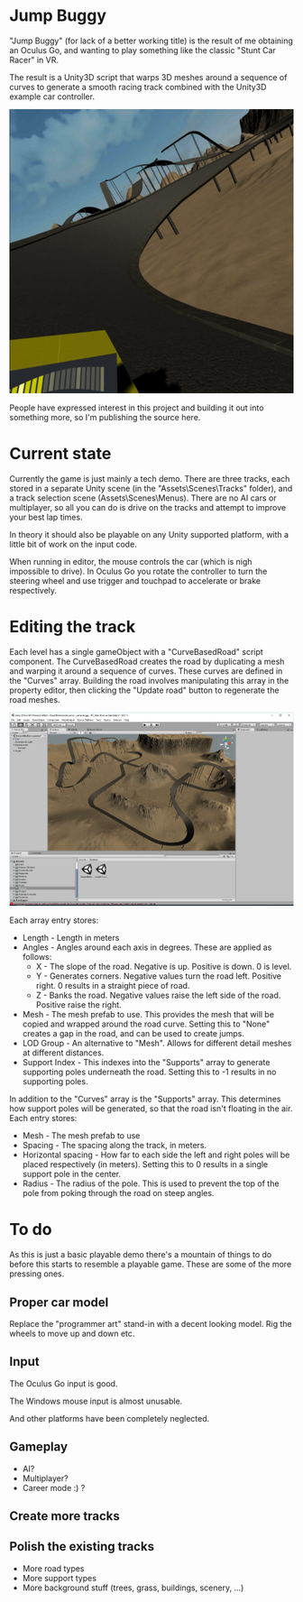 # Jump Buggy

"Jump Buggy" (for lack of a better working title) is the result of me obtaining an Oculus Go, and wanting to play something like the classic "Stunt Car Racer" in VR.

The result is a Unity3D script that warps 3D meshes around a sequence of curves to generate a smooth racing track combined with the Unity3D example car controller.

![Jump buggy in Oculus Go](Documentation/Screenshots/desert3.jpg)

People have expressed interest in this project and building it out into something more, so I'm publishing the source here.

# Current state

Currently the game is just mainly a tech demo. There are three tracks, each stored in a separate Unity scene (in the "Assets\Scenes\Tracks" folder), and a track selection scene (Assets\Scenes\Menus). There are no AI cars or multiplayer, so all you can do is drive on the tracks and attempt to improve your best lap times.

In theory it should also be playable on any Unity supported platform, with a little bit of work on the input code.

When running in editor, the mouse controls the car (which is nigh impossible to drive). In Oculus Go you rotate the controller to turn the steering wheel and use trigger and touchpad to accelerate or brake respectively.

# Editing the track

Each level has a single gameObject with a "CurveBasedRoad" script component. The CurveBasedRoad creates the road by duplicating a mesh and warping it around a sequence of curves. These curves are defined in the "Curves" array. Building the road involves manipulating this array in the property editor, then clicking the "Update road" button to regenerate the road meshes.

![Editor screenshot of road](Documentation/Screenshots/editor1.jpg)

Each array entry stores:
* Length - Length in meters
* Angles - Angles around each axis in degrees. These are applied as follows:
    * X - The slope of the road. Negative is up. Positive is down. 0 is level.
    * Y - Generates corners. Negative values turn the road left. Positive right. 0 results in a straight piece of road.
    * Z - Banks the road. Negative values raise the left side of the road. Positive raise the right.
* Mesh - The mesh prefab to use. This provides the mesh that will be copied and wrapped around the road curve. Setting this to "None" creates a gap in the road, and can be used to create jumps.
* LOD Group - An alternative to "Mesh". Allows for different detail meshes at different distances.
* Support Index - This indexes into the "Supports" array to generate supporting poles underneath the road. Setting this to -1 results in no supporting poles.

In addition to the "Curves" array is the "Supports" array. This determines how support poles will be generated, so that the road isn't floating in the air. Each entry stores:
* Mesh - The mesh prefab to use
* Spacing - The spacing along the track, in meters.
* Horizontal spacing - How far to each side the left and right poles will be placed respectively (in meters). Setting this to 0 results in a single support pole in the center.
* Radius - The radius of the pole. This is used to prevent the top of the pole from poking through the road on steep angles.

# To do

As this is just a basic playable demo there's a mountain of things to do before this starts to resemble a playable game. These are some of the more pressing ones.

## Proper car model

Replace the "programmer art" stand-in with a decent looking model. Rig the wheels to move up and down etc.

## Input

The Oculus Go input is good.

The Windows mouse input is almost unusable.

And other platforms have been completely neglected.

## Gameplay

* AI?
* Multiplayer?
* Career mode :) ?

## Create more tracks

## Polish the existing tracks

* More road types
* More support types
* More background stuff (trees, grass, buildings, scenery, ...)
